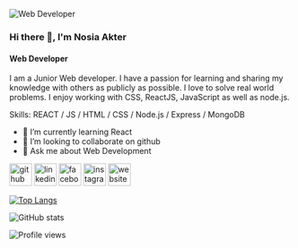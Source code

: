 ![Web Developer](https://media-exp2.licdn.com/dms/image/C4D16AQEX9GHd6ZagDA/profile-displaybackgroundimage-shrink_350_1400/0/1654703147335?e=1661385600&v=beta&t=S3YjmWtIqe2NMy_4fYhWbbQTYcb_466x6YAkD2FRiaU)
### Hi there 👋, I'm Nosia Akter
#### Web Developer

I am a Junior Web developer. I have a passion for learning and sharing my knowledge with others as publicly as possible. I love to solve real world problems. I enjoy working with CSS, ReactJS, JavaScript as well as node.js.

Skills:  REACT / JS / HTML / CSS / Node.js / Express / MongoDB

- 🌱 I’m currently learning React 
- 👯 I’m looking to collaborate on github 
- 💬 Ask me about Web Development 


[<img src='https://cdn.jsdelivr.net/npm/simple-icons@3.0.1/icons/github.svg' alt='github' height='40'>](https://github.com/nosianuri)  [<img src='https://cdn.jsdelivr.net/npm/simple-icons@3.0.1/icons/linkedin.svg' alt='linkedin' height='40'>](https://www.linkedin.com/in/nosia-akter-9b7606235/)  [<img src='https://cdn.jsdelivr.net/npm/simple-icons@3.0.1/icons/facebook.svg' alt='facebook' height='40'>](https://www.facebook.com/nosia.nuri.54)  [<img src='https://cdn.jsdelivr.net/npm/simple-icons@3.0.1/icons/instagram.svg' alt='instagram' height='40'>](https://www.instagram.com/nosianuri/)  [<img src='https://cdn.jsdelivr.net/npm/simple-icons@3.0.1/icons/icloud.svg' alt='website' height='40'>](https://keen-mccarthy-174499.netlify.app/)  

[![Top Langs](https://github-readme-stats.vercel.app/api/top-langs/?username=nosianuri)](https://github.com/anuraghazra/github-readme-stats)

![GitHub stats](https://github-readme-stats.vercel.app/api?username=nosianuri&show_icons=true)  

![Profile views](https://gpvc.arturio.dev/nosianuri)  
